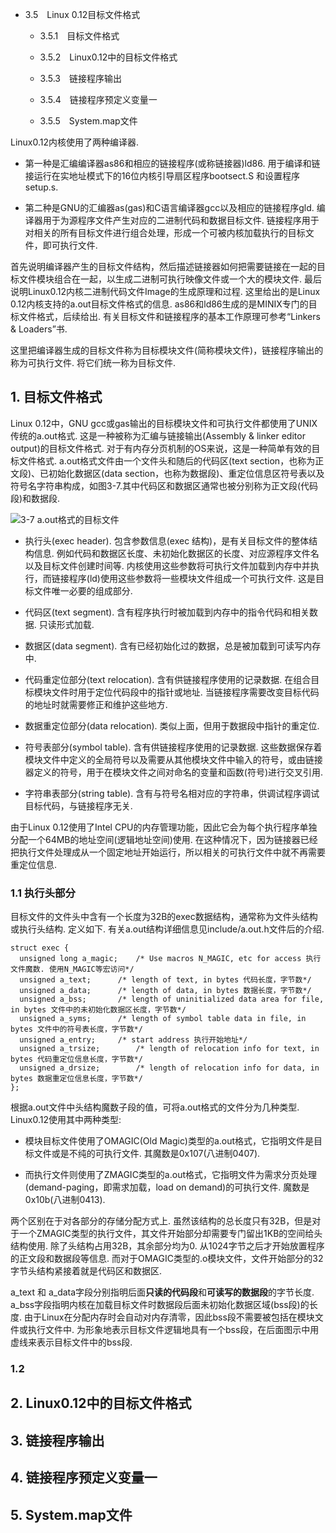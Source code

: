 - 3.5　Linux 0.12目标文件格式

    - 3.5.1　目标文件格式

    - 3.5.2　Linux0.12中的目标文件格式
    
    - 3.5.3　链接程序输出
    
    - 3.5.4　链接程序预定义变量一

    - 3.5.5　System.map文件

Linux0.12内核使用了两种编译器. 

- 第一种是汇编编译器as86和相应的链接程序(或称链接器)ld86. 用于编译和链接运行在实地址模式下的16位内核引导扇区程序bootsect.S 和设置程序setup.s. 

- 第二种是GNU的汇编器as(gas)和C语言编译器gcc以及相应的链接程序gld. 编译器用于为源程序文件产生对应的二进制代码和数据目标文件. 链接程序用于对相关的所有目标文件进行组合处理，形成一个可被内核加载执行的目标文件，即可执行文件. 
 
首先说明编译器产生的目标文件结构，然后描述链接器如何把需要链接在一起的目标文件模块组合在一起，以生成二进制可执行映像文件或一个大的模块文件. 最后说明Linux0.12内核二进制代码文件Image的生成原理和过程. 这里给出的是Linux 0.12内核支持的a.out目标文件格式的信息. as86和ld86生成的是MINIX专门的目标文件格式，后续给出. 有关目标文件和链接程序的基本工作原理可参考“Linkers & Loaders”书. 

这里把编译器生成的目标文件称为目标模块文件(简称模块文件)，链接程序输出的称为可执行文件. 将它们统一称为目标文件. 

## 1. 目标文件格式

Linux 0.12中，GNU gcc或gas输出的目标模块文件和可执行文件都使用了UNIX传统的a.out格式. 这是一种被称为汇编与链接输出(Assembly & linker editor output)的目标文件格式. 对于有内存分页机制的OS来说，这是一种简单有效的目标文件格式. a.out格式文件由一个文件头和随后的代码区(text section，也称为正文段)、已初始化数据区(data section，也称为数据段)、重定位信息区符号表以及符号名字符串构成，如图3-7.其中代码区和数据区通常也被分别称为正文段(代码段)和数据段. 

![3-7 a.out格式的目标文件](images/3.png)

- 执行头(exec header). 包含参数信息(exec 结构)，是有关目标文件的整体结构信息. 例如代码和数据区长度、未初始化数据区的长度、对应源程序文件名以及目标文件创建时间等. 内核使用这些参数将可执行文件加载到内存中并执行，而链接程序(ld)使用这些参数将一些模块文件组成一个可执行文件. 这是目标文件唯一必要的组成部分. 

- 代码区(text segment). 含有程序执行时被加载到内存中的指令代码和相关数据. 只读形式加载.  

- 数据区(data segment). 含有已经初始化过的数据，总是被加载到可读写内存中.  

- 代码重定位部分(text relocation). 含有供链接程序使用的记录数据. 在组合目标模块文件时用于定位代码段中的指针或地址. 当链接程序需要改变目标代码的地址时就需要修正和维护这些地方. 

- 数据重定位部分(data relocation). 类似上面，但用于数据段中指针的重定位. 

- 符号表部分(symbol table). 含有供链接程序使用的记录数据. 这些数据保存着模块文件中定义的全局符号以及需要从其他模块文件中输入的符号，或由链接器定义的符号，用于在模块文件之间对命名的变量和函数(符号)进行交叉引用. 

- 字符串表部分(string table). 含有与符号名相对应的字符串，供调试程序调试目标代码，与链接程序无关. 

由于Linux 0.12使用了Intel CPU的内存管理功能，因此它会为每个执行程序单独分配一个64MB的地址空间(逻辑地址空间)使用. 在这种情况下，因为链接器已经把执行文件处理成从一个固定地址开始运行，所以相关的可执行文件中就不再需要重定位信息. 

### 1.1 执行头部分

目标文件的文件头中含有一个长度为32B的exec数据结构，通常称为文件头结构或执行头结构. 定义如下. 有关a.out结构详细信息见include/a.out.h文件后的介绍. 

```
struct exec {                                                                                                                                                                                              
  unsigned long a_magic;    /* Use macros N_MAGIC, etc for access 执行文件魔数. 使用N_MAGIC等宏访问*/
  unsigned a_text;      /* length of text, in bytes 代码长度，字节数*/
  unsigned a_data;      /* length of data, in bytes 数据长度，字节数*/
  unsigned a_bss;       /* length of uninitialized data area for file, in bytes 文件中的未初始化数据区长度，字节数*/
  unsigned a_syms;      /* length of symbol table data in file, in bytes 文件中的符号表长度，字节数*/
  unsigned a_entry;     /* start address 执行开始地址*/
  unsigned a_trsize;        /* length of relocation info for text, in bytes 代码重定位信息长度，字节数*/
  unsigned a_drsize;        /* length of relocation info for data, in bytes 数据重定位信息长度，字节数*/
};
```

根据a.out文件中头结构魔数子段的值，可将a.out格式的文件分为几种类型. Linux0.12使用其中两种类型: 

- 模块目标文件使用了OMAGIC(Old Magic)类型的a.out格式，它指明文件是目标文件或是不纯的可执行文件. 其魔数是0x107(八进制0407). 

- 而执行文件则使用了ZMAGIC类型的a.out格式，它指明文件为需求分页处理(demand-paging，即需求加载，load on demand)的可执行文件. 魔数是0x10b(八进制0413). 

两个区别在于对各部分的存储分配方式上. 虽然该结构的总长度只有32B，但是对于一个ZMAGIC类型的执行文件，其文件开始部分却需要专门留出1KB的空间给头结构使用. 除了头结构占用32B，其余部分均为0. 从1024字节之后才开始放置程序的正文段和数据段等信息. 而对于OMAGIC类型的.o模块文件，文件开始部分的32字节头结构紧接着就是代码区和数据区. 

a_text 和 a_data字段分别指明后面**只读的代码段**和**可读写的数据段**的字节长度. a_bss字段指明内核在加载目标文件时数据段后面未初始化数据区域(bss段)的长度. 由于Linux在分配内存时会自动对内存清零，因此bss段不需要被包括在模块文件或执行文件中. 为形象地表示目标文件逻辑地具有一个bss段，在后面图示中用虚线来表示目标文件中的bss段. 


### 1.2 

## 2. Linux0.12中的目标文件格式

## 3. 链接程序输出

## 4. 链接程序预定义变量一

## 5. System.map文件